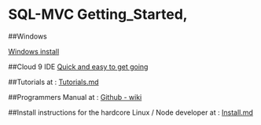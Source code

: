 
# SQL-MVC Getting_Started,

##Windows

[Windows install](https://github.com/quale-quest/sql-mvc-winstaller/blob/master/README.md)

##Cloud 9 IDE
[Quick and easy to get going](https://github.com/quale-quest/sql-mvc-c9/blob/master/README.md)

##Tutorials at :
[Tutorials.md](https://github.com/quale-quest/sql-mvc/blob/master/doc/Tutorials.md)

 
##Programmers Manual at : 
[Github - wiki](https://github.com/quale-quest/sql-mvc/wiki)



##Install instructions for the hardcore Linux / Node developer at :
[Install.md](https://github.com/quale-quest/sql-mvc/blob/master/doc/Install-linux.md)


